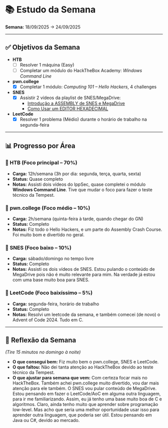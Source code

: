 # 📚 Estudo da Semana

**Semana:** 18/09/2025 → 24/09/2025

---

## ✅ Objetivos da Semana
- **HTB**
  - [ ] Resolver 1 máquina (Easy)
  - [ ] Completar um módulo do HackTheBox Academy: *Windows Command Line*
- **pwn.college**
  - [X] Completar 1 módulo: *Computing 101 – Hello Hackers*, 4 challenges
- **SNES**
  - [X] Assistir 2 vídeos da playlist de SNES/MegaDrive:
    - [Introdução a ASSEMBLY de SNES e MegaDrive](https://www.youtube.com/watch?v=Zkn2fgbFQvg&list=PLLFRf_pkM7b6Vi0ehPPovl1gQ5ubHTy5P&index=35&t=372s)  
    - [Como Usar um EDITOR HEXADECIMAL](https://www.youtube.com/watch?v=g7jgPTPGegU&list=PLLFRf_pkM7b6Vi0ehPPovl1gQ5ubHTy5P&index=36&pp=iAQB)
- **LeetCode**
  - [X] Resolver 1 problema (Médio) durante o horário de trabalho na segunda-feira

---

## 📊 Progresso por Área

### 🔹 HTB (Foco principal – 70%)
- **Carga:** 12h/semana (3h por dia: segunda, terça, quarta, sexta)
- **Status:** Quase completo
- **Notas:** Assisti dois vídeos do IppSec, quase completei o módulo **Windows Command Line**. Tive que mudar o foco para fazer o teste técnico da Tempest.

### 🔹 pwn.college (Foco médio – 10%)
- **Carga:** 2h/semana (quinta-feira à tarde, quando chegar do GN)
- **Status:** Completo
- **Notas:** Fiz todo o Hello Hackers, e um parte do Assembly Crash Course. Foi muito bom e divertido no geral.

### 🔹 SNES (Foco baixo – 10%)
- **Carga:** sábado/domingo no tempo livre
- **Status:** Completo
- **Notas:** Assisti os dois vídeos de SNES. Estou pulando o conteúdo de MegaDrive pois não é muito relevante para mim. Na verdade já estou com uma base muito boa para SNES.

### 🔹 LeetCode (Foco baixíssimo – 5%)
- **Carga:** segunda-feira, horário de trabalho  
- **Status:** Completo
- **Notas:** Resolvi um leetcode da semana, e também comecei (de novo) o Advent of Code 2024. Tudo em C.

---

## 📝 Reflexão da Semana
*(Tire 15 minutos no domingo à noite)*  
- **O que consegui bem:** Fiz muito bem o pwn.college, SNES e LeetCode.
- **O que faltou:** Não dei tanta atenção ao HackTheBox devido ao teste técnico da Tempest.
- **O que ajustar para semana que vem:** Com certeza focar mais no HackTheBox. Também achei pwn.college muito divertido, vou dar mais atenção para ele também. O SNES vou pular conteúdo de MegaDrive.
  Estou pensando em fazer o LeetCode/AoC em alguma outra linguagem, para ir me familiarizando. Assim, eu já tenho uma base muito boa de C e algoritmos. Claro, ainda tenho muito que aprender sobre
  programação low-level. Mas acho que seria uma melhor oportunidade usar isso para aprender outra linguagem, que poderia ser útil. Estou pensando em Java ou C#, devido ao mercado.
